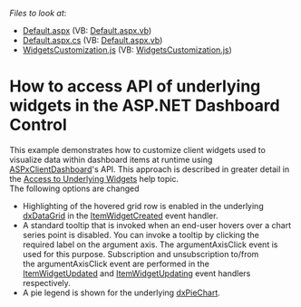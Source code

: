 <!-- default file list -->
*Files to look at*:

* [Default.aspx](./CS/ASPxDashboard_UnderlyingWidgets/Default.aspx) (VB: [Default.aspx.vb](./VB/ASPxDashboard_UnderlyingWidgets/Default.aspx.vb))
* [Default.aspx.cs](./CS/ASPxDashboard_UnderlyingWidgets/Default.aspx.cs) (VB: [Default.aspx.vb](./VB/ASPxDashboard_UnderlyingWidgets/Default.aspx.vb))
* [WidgetsCustomization.js](./CS/ASPxDashboard_UnderlyingWidgets/Scripts/WidgetsCustomization.js) (VB: [WidgetsCustomization.js](./VB/ASPxDashboard_UnderlyingWidgets/Scripts/WidgetsCustomization.js))
<!-- default file list end -->
# How to access API of underlying widgets in the ASP.NET Dashboard Control


This example demonstrates how to customize client widgets used to visualize data within dashboard items at runtime using <a href="https://documentation.devexpress.com/#Dashboard/clsDevExpressDashboardWebScriptsASPxClientDashboardtopic">ASPxClientDashboard</a>'s API. This approach is described in greater detail in the <a href="https://documentation.devexpress.com/#Dashboard/CustomDocument117573">Access to Underlying Widgets</a> help topic. <br>The following options are changed

* Highlighting of the hovered grid row is enabled in the underlying <a href="https://js.devexpress.com/Documentation/ApiReference/UI_Widgets/dxDataGrid/">dxDataGrid</a> in the <a href="https://documentation.devexpress.com/#Dashboard/DevExpressDashboardWebScriptsASPxClientDashboard_ItemWidgetCreatedtopic">ItemWidgetCreated</a> event handler.
* A standard tooltip that is invoked when an end-user hovers over a chart series point is disabled. You can invoke a tooltip by clicking the required label on the argument axis. The argumentAxisClick event is used for this purpose. Subscription and unsubscription to/from the argumentAxisClick event are performed in the <a href="https://documentation.devexpress.com/#Dashboard/DevExpressDashboardWebScriptsASPxClientDashboardViewer_ItemWidgetUpdatedtopic">ItemWidgetUpdated</a> and <a href="https://documentation.devexpress.com/#Dashboard/DevExpressDashboardWebScriptsASPxClientDashboardViewer_ItemWidgetUpdatingtopic">ItemWidgetUpdating</a> event handlers respectively.
* A pie legend is shown for the underlying <a href="https://js.devexpress.com/Documentation/ApiReference/Data_Visualization_Widgets/dxPieChart/">dxPieChart</a>.

<br/>



